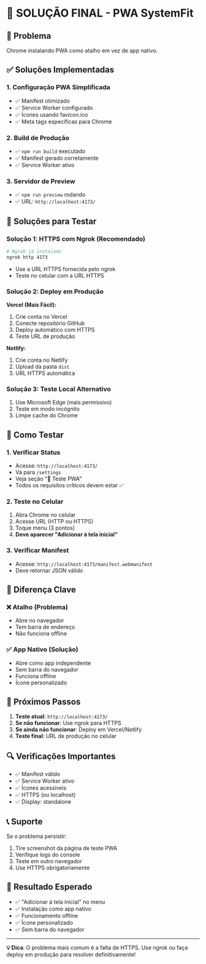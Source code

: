 # 🎯 SOLUÇÃO FINAL - PWA SystemFit

## 🚨 Problema
Chrome instalando PWA como atalho em vez de app nativo.

## ✅ Soluções Implementadas

### 1. Configuração PWA Simplificada
- ✅ Manifest otimizado
- ✅ Service Worker configurado
- ✅ Ícones usando favicon.ico
- ✅ Meta tags específicas para Chrome

### 2. Build de Produção
- ✅ `npm run build` executado
- ✅ Manifest gerado corretamente
- ✅ Service Worker ativo

### 3. Servidor de Preview
- ✅ `npm run preview` rodando
- ✅ URL: `http://localhost:4173/`

## 🔧 Soluções para Testar

### Solução 1: HTTPS com Ngrok (Recomendado)
```bash
# Ngrok já instalado
ngrok http 4173
```
- Use a URL HTTPS fornecida pelo ngrok
- Teste no celular com a URL HTTPS

### Solução 2: Deploy em Produção
**Vercel (Mais Fácil):**
1. Crie conta no Vercel
2. Conecte repositório GitHub
3. Deploy automático com HTTPS
4. Teste URL de produção

**Netlify:**
1. Crie conta no Netlify
2. Upload da pasta `dist`
3. URL HTTPS automática

### Solução 3: Teste Local Alternativo
1. Use Microsoft Edge (mais permissivo)
2. Teste em modo incógnito
3. Limpe cache do Chrome

## 🧪 Como Testar

### 1. Verificar Status
- Acesse: `http://localhost:4173/`
- Vá para `/settings`
- Veja seção "🧪 Teste PWA"
- Todos os requisitos críticos devem estar ✅

### 2. Teste no Celular
1. Abra Chrome no celular
2. Acesse URL (HTTP ou HTTPS)
3. Toque menu (3 pontos)
4. **Deve aparecer "Adicionar à tela inicial"**

### 3. Verificar Manifest
- Acesse: `http://localhost:4173/manifest.webmanifest`
- Deve retornar JSON válido

## 📱 Diferença Clave

### ❌ Atalho (Problema)
- Abre no navegador
- Tem barra de endereço
- Não funciona offline

### ✅ App Nativo (Solução)
- Abre como app independente
- Sem barra do navegador
- Funciona offline
- Ícone personalizado

## 🎉 Próximos Passos

1. **Teste atual**: `http://localhost:4173/`
2. **Se não funcionar**: Use ngrok para HTTPS
3. **Se ainda não funcionar**: Deploy em Vercel/Netlify
4. **Teste final**: URL de produção no celular

## 🔍 Verificações Importantes

- ✅ Manifest válido
- ✅ Service Worker ativo
- ✅ Ícones acessíveis
- ✅ HTTPS (ou localhost)
- ✅ Display: standalone

## 📞 Suporte

Se o problema persistir:
1. Tire screenshot da página de teste PWA
2. Verifique logs do console
3. Teste em outro navegador
4. Use HTTPS obrigatoriamente

## 🎯 Resultado Esperado

- ✅ "Adicionar à tela inicial" no menu
- ✅ Instalação como app nativo
- ✅ Funcionamento offline
- ✅ Ícone personalizado
- ✅ Sem barra do navegador

---

**💡 Dica**: O problema mais comum é a falta de HTTPS. Use ngrok ou faça deploy em produção para resolver definitivamente! 